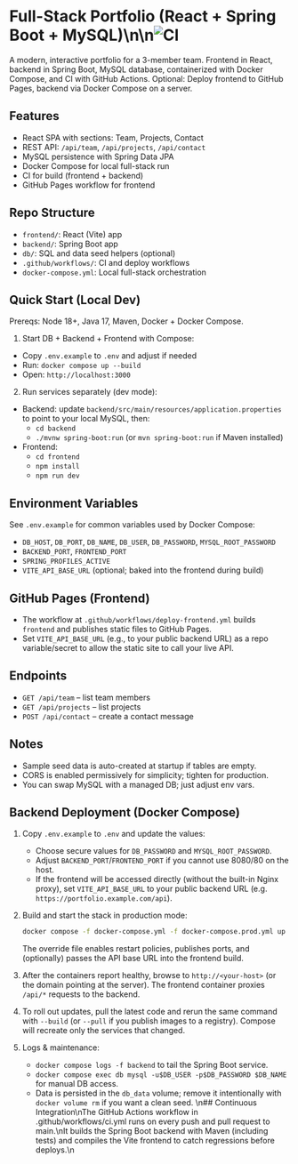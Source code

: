 ﻿# Full-Stack Portfolio (React + Spring Boot + MySQL)\n\n![CI](https://github.com/Vendhal/Portfolio-Fullstack/actions/workflows/ci.yml/badge.svg)

A modern, interactive portfolio for a 3-member team. Frontend in React, backend in Spring Boot, MySQL database, containerized with Docker Compose, and CI with GitHub Actions. Optional: Deploy frontend to GitHub Pages, backend via Docker Compose on a server.

## Features
- React SPA with sections: Team, Projects, Contact
- REST API: `/api/team`, `/api/projects`, `/api/contact`
- MySQL persistence with Spring Data JPA
- Docker Compose for local full-stack run
- CI for build (frontend + backend)
- GitHub Pages workflow for frontend

## Repo Structure
- `frontend/`: React (Vite) app
- `backend/`: Spring Boot app
- `db/`: SQL and data seed helpers (optional)
- `.github/workflows/`: CI and deploy workflows
- `docker-compose.yml`: Local full-stack orchestration

## Quick Start (Local Dev)

Prereqs: Node 18+, Java 17, Maven, Docker + Docker Compose.

1) Start DB + Backend + Frontend with Compose:

- Copy `.env.example` to `.env` and adjust if needed
- Run: `docker compose up --build`
- Open: `http://localhost:3000`

2) Run services separately (dev mode):

- Backend: update `backend/src/main/resources/application.properties` to point to your local MySQL, then:
  - `cd backend`
  - `./mvnw spring-boot:run` (or `mvn spring-boot:run` if Maven installed)
- Frontend:
  - `cd frontend`
  - `npm install`
  - `npm run dev`

## Environment Variables
See `.env.example` for common variables used by Docker Compose:
- `DB_HOST`, `DB_PORT`, `DB_NAME`, `DB_USER`, `DB_PASSWORD`, `MYSQL_ROOT_PASSWORD`
- `BACKEND_PORT`, `FRONTEND_PORT`
- `SPRING_PROFILES_ACTIVE`
- `VITE_API_BASE_URL` (optional; baked into the frontend during build)

## GitHub Pages (Frontend)
- The workflow at `.github/workflows/deploy-frontend.yml` builds `frontend` and publishes static files to GitHub Pages.
- Set `VITE_API_BASE_URL` (e.g., to your public backend URL) as a repo variable/secret to allow the static site to call your live API.


## Endpoints
- `GET /api/team` – list team members
- `GET /api/projects` – list projects
- `POST /api/contact` – create a contact message

## Notes
- Sample seed data is auto-created at startup if tables are empty.
- CORS is enabled permissively for simplicity; tighten for production.
- You can swap MySQL with a managed DB; just adjust env vars.

## Backend Deployment (Docker Compose)

1. Copy `.env.example` to `.env` and update the values:
   - Choose secure values for `DB_PASSWORD` and `MYSQL_ROOT_PASSWORD`.
   - Adjust `BACKEND_PORT`/`FRONTEND_PORT` if you cannot use 8080/80 on the host.
   - If the frontend will be accessed directly (without the built-in Nginx proxy), set `VITE_API_BASE_URL` to your public backend URL (e.g. `https://portfolio.example.com/api`).
2. Build and start the stack in production mode:

   ```bash
   docker compose -f docker-compose.yml -f docker-compose.prod.yml up -d --build
   ```

   The override file enables restart policies, publishes ports, and (optionally) passes the API base URL into the frontend build.
3. After the containers report healthy, browse to `http://<your-host>` (or the domain pointing at the server). The frontend container proxies `/api/*` requests to the backend.
4. To roll out updates, pull the latest code and rerun the same command with `--build` (or `--pull` if you publish images to a registry). Compose will recreate only the services that changed.
5. Logs & maintenance:
   - `docker compose logs -f backend` to tail the Spring Boot service.
   - `docker compose exec db mysql -u$DB_USER -p$DB_PASSWORD $DB_NAME` for manual DB access.
   - Data is persisted in the `db_data` volume; remove it intentionally with `docker volume rm` if you want a clean seed.
\n## Continuous Integration\nThe GitHub Actions workflow in .github/workflows/ci.yml runs on every push and pull request to main.\nIt builds the Spring Boot backend with Maven (including tests) and compiles the Vite frontend to catch regressions before deploys.\n
